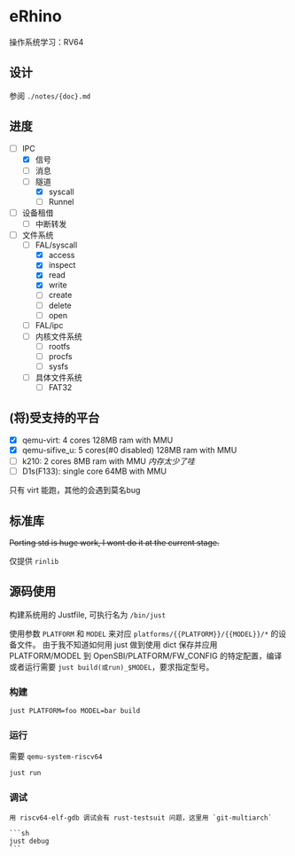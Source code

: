 # eRhino

操作系统学习：RV64

## 设计

参阅 `./notes/{doc}.md`

## 进度

- [ ] IPC
  - [x] 信号
  - [ ] 消息
  - [ ] 隧道
    - [x] syscall
    - [ ] Runnel
- [ ] 设备租借
  - [ ] 中断转发
- [ ] 文件系统
  - [ ] FAL/syscall
    - [x] access
    - [x] inspect
    - [x] read
    - [x] write
    - [ ] create
    - [ ] delete
    - [ ] open
  - [ ] FAL/ipc
  - [ ] 内核文件系统
    - [ ] rootfs
    - [ ] procfs
    - [ ] sysfs
  - [ ] 具体文件系统
    - [ ] FAT32

## (将)受支持的平台

- [x] qemu-virt: 4 cores 128MB ram with MMU
- [x] qemu-sifive_u: 5 cores(#0 disabled) 128MB ram with MMU
- [ ] k210: 2 cores 8MB ram with MMU *内存太少了哇*
- [ ] D1s(F133): single core 64MB with MMU

只有 virt 能跑，其他的会遇到莫名bug

## 标准库

~~Porting std is huge work, I wont do it at the current stage.~~

仅提供 `rinlib`

## 源码使用

构建系统用的 Justfile, 可执行名为 `/bin/just`

使用参数 `PLATFORM` 和 `MODEL` 来对应 `platforms/{{PLATFORM}}/{{MODEL}}/*` 的设备文件。
由于我不知道如何用 just 做到使用 dict 保存并应用 PLATFORM/MODEL 到 OpenSBI/PLATFORM/FW_CONFIG 的特定配置，编译或者运行需要 `just build(或run)_$MODEL`，要求指定型号。

### 构建

```sh
just PLATFORM=foo MODEL=bar build
```

### 运行

需要 `qemu-system-riscv64`

```sh
just run
```

### 调试

~~~用 gdb 调试会有字长问题，这里用`riscv64-elf-gdb`~~~
用 riscv64-elf-gdb 调试会有 rust-testsuit 问题，这里用 `git-multiarch`

```sh
just debug
```
